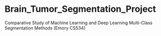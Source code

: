 # Brain_Tumor_Segmentation_Project
Comparative Study of Machine Learning and Deep Learning Multi-Class Segmentation Methods (Emory CS534)
